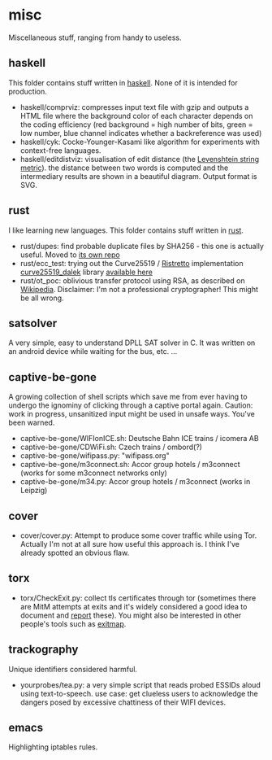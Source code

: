 # misc
Miscellaneous stuff, ranging from handy to useless.

## haskell
This folder contains stuff written in [haskell](https://www.haskell.org/). None of it is intended for production.
- haskell/comprviz: compresses input text file with gzip and outputs a HTML file where the background color of each character depends on the coding efficiency (red background = high number of bits, green = low number, blue channel indicates whether a backreference was used)
- haskell/cyk: Cocke-Younger-Kasami like algorithm for experiments with context-free languages.
- haskell/editdistviz: visualisation of edit distance (the [Levenshtein string metric](https://en.wikipedia.org/wiki/Levenshtein_distance)). the distance between two words is computed and the intermediary results are shown in a beautiful diagram. Output format is SVG.

## rust
I like learning new languages. This folder contains stuff written in [rust](https://www.rust-lang.org).
- rust/dupes: find probable duplicate files by SHA256 - this one is actually useful. Moved to [its own repo](https://github.com/fnordomat/dupes)
- rust/ecc_test: trying out the Curve25519 / [Ristretto](https://ristretto.group/) implementation [curve25519_dalek](https://dalek.rs/) library [available here](https://github.com/dalek-cryptography/curve25519-dalek)
- rust/ot_poc: oblivious transfer protocol using RSA, as described on [Wikipedia](https://en.wikipedia.org/wiki/Oblivious_transfer). Disclaimer: I'm not a professional cryptographer! This might be all wrong.

## satsolver
A very simple, easy to understand DPLL SAT solver in C. It was written on an android device while waiting for the bus, etc. ...

## captive-be-gone
A growing collection of shell scripts which save me from ever having to undergo the ignominy of clicking through a captive portal again. Caution: work in progress, unsanitized input might be used in unsafe ways. You've been warned.
- captive-be-gone/WIFIonICE.sh: Deutsche Bahn ICE trains / icomera AB
- captive-be-gone/CDWiFi.sh:    Czech trains / ombord(?)
- captive-be-gone/wifipass.py:  "wifipass.org"
- captive-be-gone/m3connect.sh: Accor group hotels / m3connect (works for some m3connect networks only)
- captive-be-gone/m34.py:       Accor group hotels / m3connect (works in Leipzig)

## cover
- cover/cover.py: Attempt to produce some cover traffic while using Tor.
Actually I'm not at all sure how useful this approach is. I think I've already spotted an obvious flaw.

## torx
- torx/CheckExit.py: collect tls certificates through tor (sometimes there are MitM attempts at exits and it's widely considered a good idea to document and [report](https://blog.torproject.org/blog/how-report-bad-relays) these). You might also be interested in other people's tools such as [exitmap](https://github.com/NullHypothesis/exitmap).

## trackography
Unique identifiers considered harmful.
- yourprobes/tea.py: a very simple script that reads probed ESSIDs aloud using text-to-speech. use case: get clueless users to acknowledge the dangers posed by excessive chattiness of their WIFI devices.

## emacs
Highlighting iptables rules.

